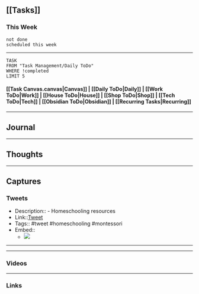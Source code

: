 ## [[Tasks]]

### This Week

```tasks
not done
scheduled this week
```

---
```dataview
TASK
FROM "Task Management/Daily ToDo"
WHERE !completed
LIMIT 5
```


#### [[Task Canvas.canvas|Canvas]] | [[Daily ToDo|Daily]] | [[Work ToDo|Work]] |  [[House ToDo|House]] |  [[Shop ToDo|Shop]] | [[Tech ToDo|Tech]] | [[Obsidian ToDo|Obsidian]] | [[Recurring Tasks|Recurring]] 
---
## Journal

---
## Thoughts

---
## Captures

### Tweets
- Description:: - Homeschooling resources 
- Link::[Tweet](https://twitter.com/rebelEducator/status/1688687616026120192?t=knIe3u2ABHFQ1LQYyPxSeA&s=19)
- Tags:: #tweet #homeschooling #montessori
- Embed:: 
	- ![](https://twitter.com/rebelEducator/status/1688687616026120192?t=knIe3u2ABHFQ1LQYyPxSeA&s=19)

 --- 

---
### Videos

---
### Links



